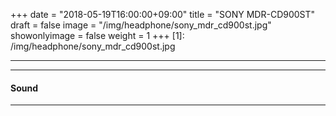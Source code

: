 +++
date = "2018-05-19T16:00:00+09:00"
title = "SONY MDR-CD900ST"
draft = false
image = "/img/headphone/sony_mdr_cd900st.jpg"
showonlyimage = false
weight = 1
+++
[1]: /img/headphone/sony_mdr_cd900st.jpg

<!--more-->

---

<div id="images">
  <carousel v-bind:items="items" ></carousel>
</div>

<div id="page-links">
<page-link v-bind:link="link" ></page-link>
</div>

---

#### Sound 

<div id="audio-tracks">
<audio-track
  v-for="track in tracks"
  v-bind:track="track"
></audio-track>
</div>

---

<div id="spec">
<product-specification v-bind:spec="spec" ></product-specification>
</div>

<script src="/js/headphone/carousel.js"></script>
<script src="/js/headphone/page-links.js"></script>
<script src="/js/headphone/spec.js"></script>
<script src="/js/headphone/audio-track.js"></script>

<script>
new Vue({
  el: '#images',
  data: {
    items: [
      { src: '/serendipity-phone/img/headphone/sony_mdr_cd900st.jpg' },
      { src: '/serendipity-phone/img/headphone/sony_mdr_cd900st_2.jpg' }
    ]
  }
})

new Vue({
  el: '#spec',
  data: {
    spec:
      {
        system: "Dynamic",
        design: "Closed-Back",
        weight: "200g",
        impedance: "63Ω",
        plug: "Stereo Standard"
      }
  }
});

new Vue({
  el: '#page-links',
  data: {
    link:
      {
        official: "http://www.smci.jp/s/headp/page/cd900st",
        amazon: "https://www.amazon.co.jp/dp/B000UPEJCU",
        eIyahon: "http://www.e-earphone.jp/shop/shopdetail.html?brandcode=002014000005&search=900st&sort=price_desc"
      }
  }
});

new Vue({
  el: '#audio-tracks',
  data: {
    tracks: [
      {
        viewingTrack: "https://w.soundcloud.com/player/?url=https%3A//api.soundcloud.com/tracks/"+ "472388967"
      },
    ]
  }
});

</script>
